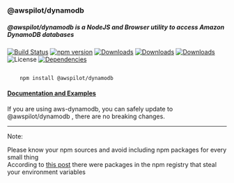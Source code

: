 
### @awspilot/dynamodb

##### @awspilot/dynamodb is a NodeJS and Browser utility to access Amazon DynamoDB databases


[![Build Status](https://travis-ci.org/awspilot/dynamodb-oop.svg?branch=master)](https://travis-ci.org/awspilot/dynamodb-oop)
[![npm version](https://badge.fury.io/js/%40awspilot%2Fdynamodb.svg)](https://badge.fury.io/js/%40awspilot%2Fdynamodb)
[![Downloads](https://img.shields.io/npm/dm/@awspilot/dynamodb.svg?maxAge=2592000)](https://www.npmjs.com/package/@awspilot/dynamodb)
[![Downloads](https://img.shields.io/npm/dy/@awspilot/dynamodb.svg?maxAge=2592000)](https://www.npmjs.com/package/@awspilot/dynamodb)
[![Downloads](https://img.shields.io/npm/dt/@awspilot/dynamodb.svg?maxAge=2592000)](https://www.npmjs.com/package/@awspilot/dynamodb)
![License](https://img.shields.io/github/license/awspilot/dynamodb-oop.svg)
[![Dependencies](https://david-dm.org/awspilot/dynamodb-oop.svg)](https://david-dm.org/awspilot/dynamodb)  


```

	npm install @awspilot/dynamodb

```
 
 
#### [ Documentation and Examples ](https://awspilot.github.io/dynamodb-oop)  


If you are using aws-dynamodb, you can safely update to @awspilot/dynamodb , there are no breaking changes.


---
Note:  

Please know your npm sources and avoid including npm packages for every small thing  
According to [this post](https://iamakulov.com/notes/npm-malicious-packages/) there were packages in the npm registry that steal your environment variables
